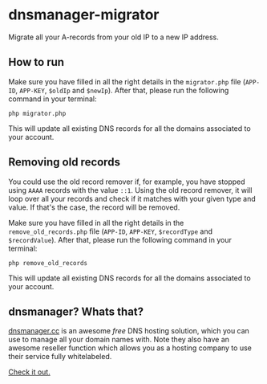# dnsmanager-migrator
Migrate all your A-records from your old IP to a new IP address.

## How to run
Make sure you have filled in all the right details in the `migrator.php` file (`APP-ID`, `APP-KEY`, `$oldIp` and `$newIp`).
After that, please run the following command in your terminal:

``
php migrator.php
``

This will update all existing DNS records for all the domains associated to your account.

## Removing old records
You could use the old record remover if, for example, you have stopped using `AAAA` records with the value `::1`. Using the old record remover, it will loop over all your records and check if it matches with your given type and value. If that's the case, the record will be removed.

Make sure you have filled in all the right details in the `remove_old_records.php` file (`APP-ID`, `APP-KEY`, `$recordType` and `$recordValue`).
After that, please run the following command in your terminal:

``
php remove_old_records
``

This will update all existing DNS records for all the domains associated to your account.


## dnsmanager? Whats that?

[dnsmanager.cc][dnsmanager] is an awesome _free_ DNS hosting solution, which you can use to manage all your domain names with.
Note they also have an awesome reseller function which allows you as a hosting company to use their service fully whitelabeled.

[Check it out.][dnsmanager]

[dnsmanager]: https://app.dnsmanager.cc
